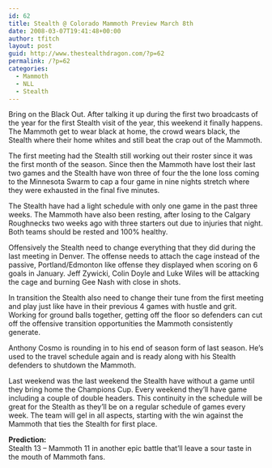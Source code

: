 ```yaml
---
id: 62
title: Stealth @ Colorado Mammoth Preview March 8th
date: 2008-03-07T19:41:48+00:00
author: tfitch
layout: post
guid: http://www.thestealthdragon.com/?p=62
permalink: /?p=62
categories:
  - Mammoth
  - NLL
  - Stealth
---
```

Bring on the Black Out. After talking it up during the first two broadcasts of the year for the first Stealth visit of the year, this weekend it finally happens. The Mammoth get to wear black at home, the crowd wears black, the Stealth where their home whites and still beat the crap out of the Mammoth.

The first meeting had the Stealth still working out their roster since it was the first month of the season. Since then the Mammoth have lost their last two games and the Stealth have won three of four the the lone loss coming to the Minnesota Swarm to cap a four game in nine nights stretch where they were exhausted in the final five minutes.

The Stealth have had a light schedule with only one game in the past three weeks. The Mammoth have also been resting, after losing to the Calgary Roughnecks two weeks ago with three starters out due to injuries that night. Both teams should be rested and 100% healthy.

Offensively the Stealth need to change everything that they did during the last meeting in Denver. The offense needs to attach the cage instead of the passive, Portland/Edmonton like offense they displayed when scoring on 6 goals in January. Jeff Zywicki, Colin Doyle and Luke Wiles will be attacking the cage and burning Gee Nash with close in shots.

In transition the Stealth also need to change their tune from the first meeting and play just like have in their previous 4 games with hustle and grit. Working for ground balls together, getting off the floor so defenders can cut off the offensive transition opportunities the Mammoth consistently generate.

Anthony Cosmo is rounding in to his end of season form of last season. He&#8217;s used to the travel schedule again and is ready along with his Stealth defenders to shutdown the Mammoth.

Last weekend was the last weekend the Stealth have without a game until they bring home the Champions Cup. Every weekend they&#8217;ll have game including a couple of double headers. This continuity in the schedule will be great for the Stealth as they&#8217;ll be on a regular schedule of games every week. The team will gel in all aspects, starting with the win against the Mammoth that ties the Stealth for first place.

**Prediction:**  
Stealth 13 &#8211; Mammoth 11 in another epic battle that&#8217;ll leave a sour taste in the mouth of Mammoth fans.